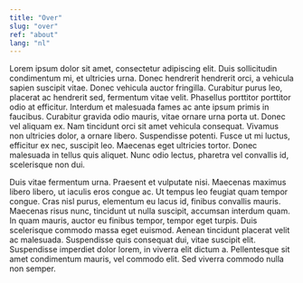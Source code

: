 ```yaml
---
title: "Over"
slug: "over"
ref: "about"
lang: "nl"
---
```

Lorem ipsum dolor sit amet, consectetur adipiscing elit. Duis sollicitudin condimentum mi, et ultricies urna. Donec hendrerit hendrerit orci, a vehicula sapien suscipit vitae. Donec vehicula auctor fringilla. Curabitur purus leo, placerat ac hendrerit sed, fermentum vitae velit. Phasellus porttitor porttitor odio at efficitur. Interdum et malesuada fames ac ante ipsum primis in faucibus. Curabitur gravida odio mauris, vitae ornare urna porta ut. Donec vel aliquam ex. Nam tincidunt orci sit amet vehicula consequat. Vivamus non ultricies dolor, a ornare libero. Suspendisse potenti. Fusce ut mi luctus, efficitur ex nec, suscipit leo. Maecenas eget ultricies tortor. Donec malesuada in tellus quis aliquet. Nunc odio lectus, pharetra vel convallis id, scelerisque non dui.

Duis vitae fermentum urna. Praesent et vulputate nisi. Maecenas maximus libero libero, ut iaculis eros congue ac. Ut tempus leo feugiat quam tempor congue. Cras nisl purus, elementum eu lacus id, finibus convallis mauris. Maecenas risus nunc, tincidunt ut nulla suscipit, accumsan interdum quam. In quam mauris, auctor eu finibus tempor, tempor eget turpis. Duis scelerisque commodo massa eget euismod. Aenean tincidunt placerat velit ac malesuada. Suspendisse quis consequat dui, vitae suscipit elit. Suspendisse imperdiet dolor lorem, in viverra elit dictum a. Pellentesque sit amet condimentum mauris, vel commodo elit. Sed viverra commodo nulla non semper.
